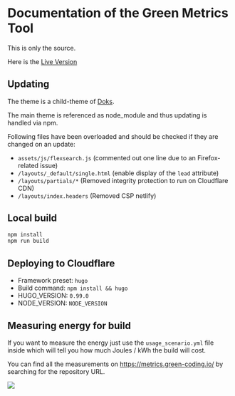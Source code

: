 # Documentation of the Green Metrics Tool

This is only the source.

Here is the [Live Version](https://docs.green-coding.io)

## Updating

The theme is a child-theme of [Doks](https://getdoks.org/docs/).

The main theme is referenced as node_module and thus updating is handled via npm.

Following files have been overloaded and should be checked if they are changed on an update:

- `assets/js/flexsearch.js` (commented out one line due to an Firefox-related issue)
- `/layouts/_default/single.html` (enable display of the `lead` attribute)
- `/layouts/partials/*` (Removed integrity protection to run on Cloudflare CDN)
- `/layouts/index.headers` (Removed CSP netlify)

## Local build

```bash
npm install
npm run build
```

## Deploying to Cloudflare

- Framework preset: `hugo`
- Build command: `npm install && hugo`
- HUGO_VERSION: `0.99.0`
- NODE_VERSION: `NODE_VERSION`

## Measuring energy for build

If you want to measure the energy just use the `usage_scenario.yml` file inside
which will tell you how much Joules / kWh the build will cost.

You can find all the measurements on https://metrics.green-coding.io/ by searching
for the repository URL.

<img src="https://img.shields.io/badge/Energy%20cost%20for%20build-~5%20J-orange">
